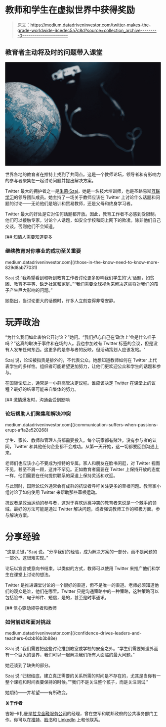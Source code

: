 # 教师和学生在虚拟世界中获得奖励

> 原文：<https://medium.datadriveninvestor.com/twitter-makes-the-grade-worldwide-6cedec5a7c8d?source=collection_archive---------0----------------------->

## 教育者主动将及时的问题带入课堂

![](img/3f7f253c9c8f9a88a03d81dcb24fd1ec.png)

世界各地的教育者在推特上找到了共同点。这是一个教师论坛，领导者和有影响力的参与者聚集在一起讨论问题并提出解决方案。

Twitter 最大的拥护者之一是[朱莉·Szaj](https://twitter.com/shyj)，她是一名技术培训师，也是圣路易斯[互联学习](https://twitter.com/LearningSTL)的领导团队成员。她主持了一场关于教师应该在 Twitter 上讨论什么话题和问题的讨论——无论他们是培训和贸易教师，还是父母和终身学习者。

Twitter 最大的好处是它对任何话题都开放。因此，教育工作者不必感到受限制。他们可以接触专家，讨论个人话题，如安全学校和网上网下的欺凌。除非他们自己交谈，否则他们不会知道。

[](/those-in-the-know-need-to-know-more-829d8ab77031) [## 知情人需要知道更多

### 继续教育对你事业的成功至关重要

medium.datadriveninvestor.com](/those-in-the-know-need-to-know-more-829d8ab77031) 

Szaj 说:“我希望看到和听到教育工作者讨论更多影响我们学生的‘大’话题，如贫困、教育不平等、缺乏社区和家庭。”“我们需要全球视角来解决这些将对我们的孩子产生巨大影响的问题。”

她指出，当讨论更大的话题时，许多人立刻变得非常安静。

# **玩弄政治**

“为什么我们如此害怕公开讨论？”她问。“我们担心自己在‘政治上’会是什么样子吗？”这真的取决于事件和在场的人。我也参加过有 Twitter 标签的会议，但是没有人发布任何东西。这更多的是参与者的反映，但活动策划人应该发帖。"

Szaj 说，论坛被指责是排外的，不代表公众。她想知道教师如何在 Twitter 上代表学生的多样性。组织者可能希望更加努力，让他们更欢迎公众和学生的话题和参与。

在国际论坛上，通常是一小群高管决定议程。谁应该决定 Twitter 在课堂上的议程？最好的结果可能来自集体的努力。

[](/communication-suffers-when-passions-erupt-affa2e520268) [## 激情爆发时，沟通会受到影响

### 论坛帮助人们聚集和解决冲突

medium.datadriveninvestor.com](/communication-suffers-when-passions-erupt-affa2e520268) 

学生、家长、教师和管理人员都需要投入。每个玩家都有赌注。没有参与者的认同，Twitter 和其他任何企业都不会成功。从第一天开始，这一切都要回到沟通上来。

老师们也应该小心不要成为推特的专属。家人和朋友在脸书闲逛，对 Twitter 视而不见，甚至不屑一顾，这并不罕见。正如教育者需要在 Twitter 上保持开放的态度一样，他们需要在任何提供联系的渠道上保持灵活和欢迎。

与此同时，国际论坛外通常会有成群的抗议者呼吁关注更多的草根问题。教育家小组讨论了如何使用 Twitter 来帮助那些草根运动。

抗议者是政治运动的参与者，这对于喜欢远离冲突的教育者来说是一个棘手的领域。最好的方法可能是通过 Twitter 解决问题，或者强调教师工作的积极方面。参与解决方案。

# **分享经验**

“这是关键，”Szaj 说。“分享我们的经验，成为解决方案的一部分，而不是问题的一部分。这很难实现。”

论坛以宣言或意向书结束。以类似的方式，教师可以使用 Twitter 来推广他们和学生在课堂上讨论的想法。

Twitter 是推进课堂讨论的一个很好的渠道，但不是唯一的渠道。老师必须知道他们的观众是谁，他们在哪里。Twitter 只是沟通策略中的一种策略，这种策略可以包括脸书、电子邮件、短信，是的，甚至是时事通讯。

[](/confidence-drives-leaders-and-teachers-6cbb16b3b88e) [## 信心驱动领导者和教师

### 如何前进和面对挑战

medium.datadriveninvestor.com](/confidence-drives-leaders-and-teachers-6cbb16b3b88e) 

Szaj 说:“我们需要把这些讨论推到教室或学校的安全之外。“学生们需要知道外面有一个巨大的世界，我们可以一起解决我们所有人面临的最大问题。”

她还谈到了缺失的部分。

Szaj 说:“归根结底，建立真正需要的关系所需的时间是不存在的，尤其是当你有一整个课程和时间表要保持的时候。”"我们不是关注整个孩子，而是关注测试."

她期待——并希望——有所改变。

**关于作者**

吉姆·卡扎曼是[拉戈金融服务公司](http://largofinancialservices.com)的经理，曾在空军和联邦政府的公共事务部门工作。你可以在[推特](https://twitter.com/JKatzaman)、[脸书](https://www.facebook.com/jim.katzaman)和 [LinkedIn](https://www.linkedin.com/in/jim-katzaman-33641b21/) 上和他联系。